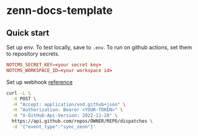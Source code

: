 # zenn-docs-template

## Quick start

Set up env.
To test locally, save to `.env`.
To run on github actions, set them to repository secrets.

```toml
NOTCMS_SECRET_KEY=<your secret key>
NOTCMS_WORKSPACE_ID=<your workspace id>
```

Set up webhook
[reference](https://docs.github.com/en/rest/repos/repos?apiVersion=2022-11-28#create-a-repository-dispatch-event)

```sh
curl -L \
  -X POST \
  -H "Accept: application/vnd.github+json" \
  -H "Authorization: Bearer <YOUR-TOKEN>" \
  -H "X-GitHub-Api-Version: 2022-11-28" \
  https://api.github.com/repos/OWNER/REPO/dispatches \
  -d '{"event_type":"sync_zenn"}'
```
